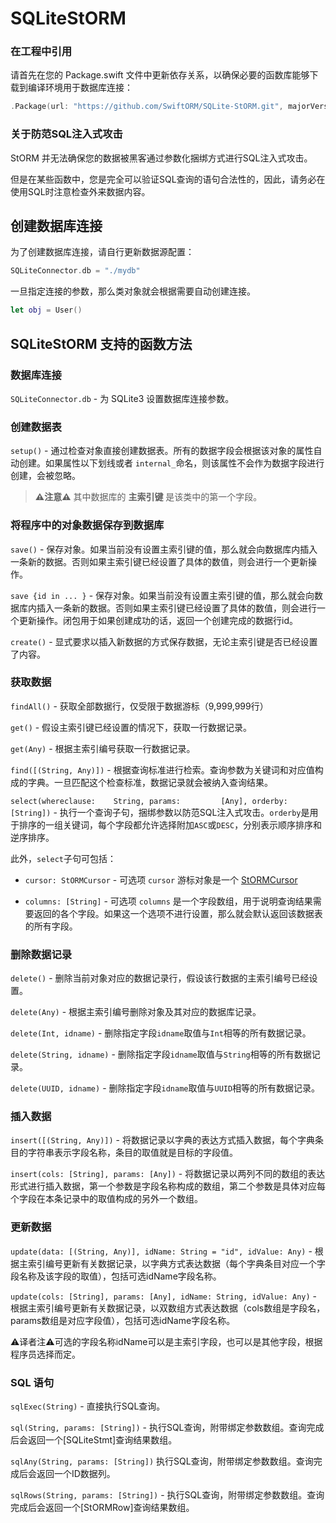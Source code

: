 # SQLiteStORM

### 在工程中引用

请首先在您的 Package.swift 文件中更新依存关系，以确保必要的函数库能够下载到编译环境用于数据库连接：

``` swift
.Package(url: "https://github.com/SwiftORM/SQLite-StORM.git", majorVersion: 1, minor: 0)
```
### 关于防范SQL注入式攻击

StORM 并无法确保您的数据被黑客通过参数化捆绑方式进行SQL注入式攻击。

但是在某些函数中，您是完全可以验证SQL查询的语句合法性的，因此，请务必在使用SQL时注意检查外来数据内容。

## 创建数据库连接

为了创建数据库连接，请自行更新数据源配置：

``` swift
SQLiteConnector.db = "./mydb"
```
一旦指定连接的参数，那么类对象就会根据需要自动创建连接。

``` swift
let obj = User()
```

## SQLiteStORM 支持的函数方法

### 数据库连接

`SQLiteConnector.db` - 为 SQLite3 设置数据库连接参数。

### 创建数据表

`setup()` - 通过检查对象直接创建数据表。所有的数据字段会根据该对象的属性自动创建。如果属性以下划线或者 `internal_`命名，则该属性不会作为数据字段进行创建，会被忽略。

> **⚠️注意⚠️** 其中数据库的 **主索引键** 是该类中的第一个字段。

### 将程序中的对象数据保存到数据库

`save()` - 保存对象。如果当前没有设置主索引键的值，那么就会向数据库内插入一条新的数据。否则如果主索引键已经设置了具体的数值，则会进行一个更新操作。

`save {id in ... }` - 保存对象。如果当前没有设置主索引键的值，那么就会向数据库内插入一条新的数据。否则如果主索引键已经设置了具体的数值，则会进行一个更新操作。闭包用于如果创建成功的话，返回一个创建完成的数据行id。

`create()` - 显式要求以插入新数据的方式保存数据，无论主索引键是否已经设置了内容。

### 获取数据

`findAll()` - 获取全部数据行，仅受限于数据游标（9,999,999行）

`get()` - 假设主索引键已经设置的情况下，获取一行数据记录。

`get(Any)` - 根据主索引编号获取一行数据记录。

`find([(String, Any)])` - 根据查询标准进行检索。查询参数为关键词和对应值构成的字典。一旦匹配这个检查标准，数据记录就会被纳入查询结果。

`select(whereclause:	String,
		params:			[Any],
		orderby:		[String])` - 执行一个查询子句，捆绑参数以防范SQL注入式攻击。`orderby`是用于排序的一组关键词，每个字段都允许选择附加`ASC`或`DESC`，分别表示顺序排序和逆序排序。
		
此外，`select`子句可包括：

*  `cursor: StORMCursor` - 可选项 `cursor` 游标对象是一个 [StORMCursor](https://github.com/PerfectlySoft/PerfectDocs/blob/master/guide.zh_CN/StORM-Cursor.md)

*  `columns: [String]` - 可选项 `columns` 是一个字段数组，用于说明查询结果需要返回的各个字段。如果这一个选项不进行设置，那么就会默认返回该数据表的所有字段。

### 删除数据记录

`delete()` - 删除当前对象对应的数据记录行，假设该行数据的主索引编号已经设置。

`delete(Any)` - 根据主索引编号删除对象及其对应的数据库记录。

`delete(Int, idname)` - 删除指定字段`idname`取值与`Int`相等的所有数据记录。

`delete(String, idname)` - 删除指定字段`idname`取值与`String`相等的所有数据记录。

`delete(UUID, idname)` - 删除指定字段`idname`取值与`UUID`相等的所有数据记录。

### 插入数据

`insert([(String, Any)])` - 将数据记录以字典的表达方式插入数据，每个字典条目的字符串表示字段名称，条目的取值就是目标的字段值。

`insert(cols: [String], params: [Any])` - 将数据记录以两列不同的数组的表达形式进行插入数据，第一个参数是字段名称构成的数组，第二个参数是具体对应每个字段在本条记录中的取值构成的另外一个数组。


### 更新数据

`update(data: [(String, Any)], idName: String = "id", idValue: Any)` - 根据主索引编号更新有关数据记录，以字典方式表达数据（每个字典条目对应一个字段名称及该字段的取值），包括可选idName字段名称。

`update(cols: [String], params: [Any], idName: String, idValue: Any)` - 根据主索引编号更新有关数据记录，以双数组方式表达数据（cols数组是字段名，params数组是对应字段值），包括可选idName字段名称。

⚠️译者注⚠️可选的字段名称idName可以是主索引字段，也可以是其他字段，根据程序员选择而定。

### SQL 语句

`sqlExec(String)` - 直接执行SQL查询。

`sql(String, params: [String])` - 执行SQL查询，附带绑定参数数组。查询完成后会返回一个[SQLiteStmt]查询结果数组。

`sqlAny(String, params: [String])` 执行SQL查询，附带绑定参数数组。查询完成后会返回一个ID数据列。

`sqlRows(String, params: [String])` - 执行SQL查询，附带绑定参数数组。查询完成后会返回一个[StORMRow]查询结果数组。